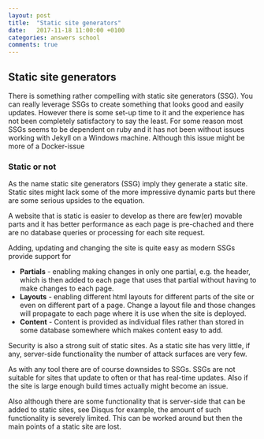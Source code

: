 ```yaml
---
layout: post
title:  "Static site generators"
date:   2017-11-18 11:00:00 +0100
categories: answers school
comments: true
---
```


## Static site generators
There is something rather compelling with static site generators (SSG). You can really leverage SSGs to create something that looks good and easily updates. However there is some set-up time to it and the experience has not been completely satisfactory to say the least. For some reason most SSGs seems to be dependent on ruby and it has not been without issues working with Jekyll on a Windows machine. Although this issue might be more of a Docker-issue  

### Static or not
As the name static site generators (SSG) imply they generate a static site. Static sites might lack some of the more impressive dynamic parts but there are some serious upsides to the equation. 

A website that is static is easier to develop as there are few(er) movable parts and it has better performance as each page is pre-chached and there are no database queries or processing for each site request. 

Adding, updating and changing the site is quite easy as modern SSGs provide support for
- **Partials** - enabling making changes in only one partial, e.g. the header, which is then added to each page that uses that partial without having to make changes to each page.
- **Layouts** - enabling different html layouts for different parts of the site or even on different part of a page. Change a layout file and those changes will propagate to each page where it is use when the site is deployed. 
- **Content** - Content is provided as individual files rather than stored in some database somewhere which makes content easy to add.

Security is also a strong suit of static sites. As a static site has very little, if any, server-side functionality the number of attack surfaces are very few.

As with any tool there are of course downsides to SSGs.  SSGs are not suitable for sites that update to often or that has real-time updates. Also if the site is large enough build times actually might become an issue. 
  
Also although there are some functionality that is server-side that can be added to static sites, see Disqus for example, the amount of such functionality is severely limited. This can be worked around but then the main points of a static site are lost. 
